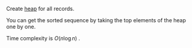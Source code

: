 Create [heap](../ds/heap.md) for all records.

You can get the sorted sequence by taking the top elements of the heap one by one.

Time complexity is $O(n\log n)$ .
